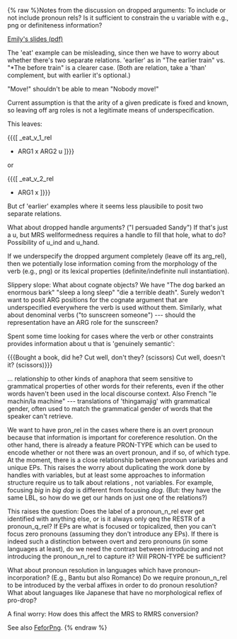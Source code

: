 {% raw %}Notes from the discussion on dropped arguments: To include or not
include pronoun rels? Is it sufficient to constrain the u variable with
e.g., png or definiteness information?

[Emily's slides
(pdf)](http://faculty.washington.edu/ebender/prodrop.pdf)

The 'eat' example can be misleading, since then we have to worry about
whether there's two separate relations. 'earlier' as in "The earlier
train" vs. "\*The before train" is a clearer case. (Both are relation,
take a 'than' complement, but with earlier it's optional.)

"Move!" shouldn't be able to mean "Nobody move!"

Current assumption is that the arity of a given predicate is fixed and
known, so leaving off arg roles is not a legitimate means of
underspecification.

This leaves:

{{{\[ \_eat\_v\_1\_rel

- ARG1 x ARG2 u \]}}}

or

{{{\[ \_eat\_v\_2\_rel

- ARG1 x \]}}}

But cf 'earlier' examples where it seems less plausibile to posit two
separate relations.

What about dropped handle arguments? ("I persuaded Sandy") If that's
just a u, but MRS wellformedness requires a handle to fill that hole,
what to do? Possibility of u\_ind and u\_hand.

If we underspecify the dropped argument completely (leave off its
arg\_rel), then we potentially lose information coming from the
morphology of the verb (e.g., png) or its lexical properties
(definite/indefinite null instantiation).

Slippery slope: What about cognate objects? We have "The dog barked an
enormous bark" "sleep a long sleep" "die a terrible death". Surely
wedon't want to posit ARG positions for the cognate argument that are
underspecified everywhere the verb is used without them. Similarly, what
about denominal verbs ("to sunscreen someone") --- should the
representation have an ARG role for the sunscreen?

Spent some time looking for cases where the verb or other constraints
provides information about u that is 'genuinely semantic':

{{{Bought a book, did he? Cut well, don't they? (scissors) Cut well,
doesn't it? (scissors)}}}

... relationship to other kinds of anaphora that seem sensitive to
grammatical properties of other words for their referents, even if the
other words haven't been used in the local discourse context. Also
French "le machin/la machine" --- translations of 'thingamajig' with
grammatical gender, often used to match the grammatical gender of words
that the speaker can't retrieve.

We want to have pron\_rel in the cases where there is an overt pronoun
because that information is important for coreference resolution. On the
other hand, there is already a feature PRON-TYPE which can be used to
encode whether or not there was an overt pronoun, and if so, of which
type. At the moment, there is a close relationship between pronoun
variables and unique EPs. This raises the worry about duplicating the
work done by handles with variables, but at least some approaches to
information structure require us to talk about relations , not
variables. For example, focusing *big* in *big dog* is different from
focusing *dog*. (But: they have the same LBL, so how do we get our hands
on just one of the relations?)

This raises the question: Does the label of a pronoun\_n\_rel ever get
identified with anything else, or is it always only qeq the RESTR of a
pronoun\_q\_rel? If EPs are what is focused or topicalized, then you
can't focus zero pronouns (assuming they don't introduce any EPs). If
there is indeed such a distinction between overt and zero pronouns (in
some languages at least), do we need the contrast between introducing
and not introducing the pronoun\_n\_rel to capture it? Will PRON-TYPE be
sufficient?

What about pronoun resolution in languages which have
pronoun-incorporation? (E.g., Bantu but also Romance) Do we require
pronoun\_n\_rel to be introduced by the verbal affixes in order to do
pronoun resolution? What about languages like Japanese that have no
morphological reflex of pro-drop?

A final worry: How does this affect the MRS to RMRS conversion?

See also [FeforPng](../FeforPng).
<update date omitted for speed>{% endraw %}